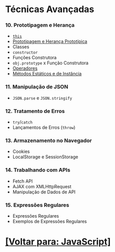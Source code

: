 # Técnicas Avançadas

### 10. Prototipagem e Herança

- [`this`](./prototipagem-heranca/this.md)
- [Prototipagem e Herança Prototípica](./prototipagem-heranca/prototipagem-heranca-prototipica.md)
- Classes
- `constructor`
- Funções Construtora
- `obj.prototype` x Função Construtora
- [Operadores](./prototipagem-heranca/operadores.md)
- [Métodos Estáticos e de Instância](./prototipagem-heranca/metodos-estaticos-instancia.md)

### 11. Manipulação de JSON

- `JSON.parse` e `JSON.stringify`

### 12. Tratamento de Erros

- `try`/`catch`
- Lançamentos de Erros (`throw`)

### 13. Armazenamento no Navegador

- Cookies
- LocalStorage e SessionStorage

### 14. Trabalhando com APIs

- Fetch API
- AJAX com XMLHttpRequest
- Manipulação de Dados de API

### 15. Expressões Regulares

- Expressões Regulares
- Exemplos de Expressões Regulares

# [[Voltar para: JavaScript]](../JavaScript.md)